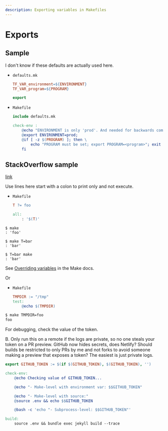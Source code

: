 ```yaml
---
description: Exporting variables in Makefiles
---
```

# Exports

## Sample

I don't know if these defaults are actually used here.


- `defaults.mk`
    ```Makefile
    TF_VAR_environment=${ENVIRONMENT}
    TF_VAR_program=${PROGRAM}

    export
    ```
- `Makefile`
    ```Makefile
    include defaults.mk

    check-env :
    	@echo "ENVIRONMENT is only 'prod'. And needed for backwards compatibility. Exporting... ";
    	@export ENVIRONMENT=prod;
        @if [ -z $(PROGRAM) ]; then \
            echo "PROGRAM must be set; export PROGRAM=<program>"; exit 10; \
        fi
    ```

## StackOverflow sample

[link](https://stackoverflow.com/questions/24263291/define-a-makefile-variable-using-a-env-variable-or-a-default-value)

Use lines here start with a colon to print only and not execute.

- `Makefile`
    ```Makefile
    T ?= foo

    all:
        : '$(T)'
    ```

```console
$ make
: 'foo'

$ make T=bar
: 'bar'

$ T=bar make
: 'bar'
```

See [Overriding variables](https://www.gnu.org/software/make/manual/make.html#Overriding) in the Make docs.

Or

- `Makefile`
    ```Makefile
    TMPDIR := "/tmp"
    test:
        @echo $(TMPDIR)
    ```

```sh
$ make TMPDIR=foo
foo
```

For debugging, check the value of the token.

B. Only run this on a remote if the logs are private, so no one steals your token on a PR preview. GitHub now hides secrets, does Netlify? Should builds be restricted to only PRs by me and not forks to avoid someone making a preview that exposes a token? The easiest is just private logs.

```Makefile
export GITHUB_TOKEN := $(if $(GITHUB_TOKEN), $(GITHUB_TOKEN), '')

check-env:
	@echo Checking value of GITHUB_TOKEN...

	@echo "- Make-level with environment var: $$GITHUB_TOKEN"

	@echo "- Make-level with source:"
	@source .env && echo $$GITHUB_TOKEN

	@bash -c 'echo "- Subprocess-level: $$GITHUB_TOKEN"'

build:
	source .env && bundle exec jekyll build --trace
```
